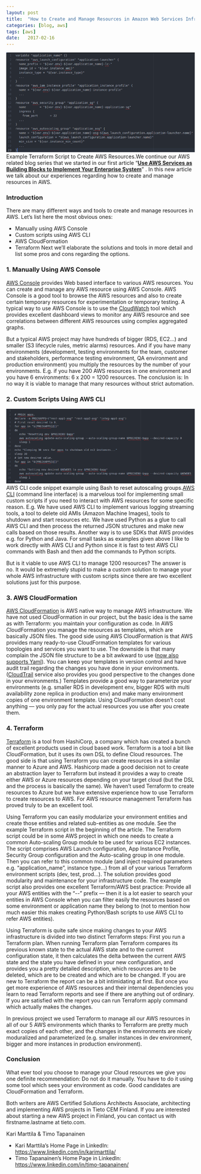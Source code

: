 ```yaml
---
layout:	post
title:	"How to Create and Manage Resources in Amazon Web Services Infrastructure?"
categories: [blog, aws]
tags: [aws]
date:	2017-02-16
---
```


  ![](/img/1*eQsT3OdHCbEGmmFx40LV3Q.png)Example Terraform Script to Create AWS Resources.We continue our AWS related blog series that we started in our first article “[**Use AWS Services as Building Blocks to Implement Your Enterprise System**](https://medium.com/tieto-developers/use-aws-services-as-building-blocks-to-implement-your-enterprise-system-598676a0ee49#.86dk7lu31)” . In this new article we talk about our experiences regarding how to create and manage resources in AWS.

### Introduction

There are many different ways and tools to create and manage resources in AWS. Let’s list here the most obvious ones:

* Manually using AWS Console
* Custom scripts using AWS CLI
* AWS CloudFormation
* Terraform
Next we’ll elaborate the solutions and tools in more detail and list some pros and cons regarding the options.

### 1. Manually Using AWS Console

[AWS Console](https://aws.amazon.com/console/) provides Web based interface to various AWS resources. You can create and manage any AWS resource using AWS Console. AWS Console is a good tool to browse the AWS resources and also to create certain temporary resources for experimentation or temporary testing. A typical way to use AWS Console is to use the [CloudWatch](https://aws.amazon.com/cloudwatch/) tool which provides excellent dashboard views to monitor any AWS resource and see correlations between different AWS resources using complex aggregated graphs.

But a typical AWS project may have hundreds of bigger (RDS, EC2…) and smaller (S3 lifecycle rules, metric alarms) resources. And if you have many environments (development, testing environments for the team, customer and stakeholders, performance testing environment, QA environment and production environment) you multiply the resources by the number of your environments. E.g. if you have 200 AWS resources in one environment and you have 6 environments: 6 x 200 = 1200 resources. The conclusion is: In no way it is viable to manage that many resources without strict automation.

### 2. Custom Scripts Using AWS CLI

![](/img/1*qlDvTHcUpZ2evPpIHRbA1w.png)AWS CLI code snippet example using Bash to reset autoscaling groups.[AWS CLI](https://aws.amazon.com/cli/) (command line interface) is a marvelous tool for implementing small custom scripts if you need to interact with AWS resources for some specific reason. E.g. We have used AWS CLI to implement various logging streaming tools, a tool to delete old AMIs (Amazon Machine Images), tools to shutdown and start resources etc. We have used Python as a glue to call AWS CLI and then process the returned JSON structures and make new calls based on those results. Another way is to use SDKs that AWS provides e.g. for Python and Java. For small tasks as examples given above I like to work directly with AWS CLI and Python since it is fast to test AWS CLI commands with Bash and then add the commands to Python scripts.

But is it viable to use AWS CLI to manage 1200 resources? The answer is no. It would be extremely stupid to make a custom solution to manage your whole AWS infrastructure with custom scripts since there are two excellent solutions just for this purpose.

### 3. AWS CloudFormation

[AWS CloudFormation](https://aws.amazon.com/cloudformation/) is AWS native way to manage AWS infrastructure. We have not used CloudFormation in our project, but the basic idea is the same as with Terraform: you maintain your configuration as code. In AWS CloudFormation you manage the resources as templates, which are basically JSON files. The good side using AWS CloudFormation is that AWS provides many ready-to-use CloudFormation templates for various topologies and services you want to use. The downside is that many complain the JSON file structure to be a bit awkward to use ([now also supports Yaml](https://aws.amazon.com/about-aws/whats-new/2016/09/aws-cloudformation-introduces-yaml-template-support-and-cross-stack-references/)). You can keep your templates in version control and have audit trail regarding the changes you have done in your environments. ([CloudTrail](https://aws.amazon.com/cloudtrail/) service also provides you good perspective to the changes done in your environments.) Templates provide a good way to parameterize your environments (e.g. smaller RDS in development env, bigger RDS with multi availability zone replica in production env) and make many environment copies of one environment template. Using CloudFormation doesn’t cost anything — you only pay for the actual resources you use after you create them.

### 4. Terraform

[Terraform](https://www.terraform.io) is a tool from HashiCorp, a company which has created a bunch of excellent products used in cloud based work. Terraform is a tool a bit like CloudFormation, but it uses its own DSL to define Cloud resources. The good side is that using Terraform you can create resources in a similar manner to Azure and AWS. Hashicorp made a good decision not to create an abstraction layer to Terraform but instead it provides a way to create either AWS or Azure resources depending on your target cloud (but the DSL and the process is basically the same). We haven’t used Terraform to create resources to Azure but we have extensive experience how to use Terraform to create resources to AWS. For AWS resource management Terraform has proved truly to be an excellent tool.

Using Terraform you can easily modularize your environment entities and create those entities and related sub-entities as one module. See the example Terraform script in the beginning of the article. The Terraform script could be in some AWS project in which one needs to create a common Auto-scaling Group module to be used for various EC2 instances. The script comprises AWS Launch configuration, App Instance Profile, Security Group configuration and the Auto-scaling group in one module. Then you can refer to this common module (and inject required parameters e.g. “application\_name”, instance type…) from all of your various Terraform environment scripts (dev, test, prod…). The solution provides good modularity and maintenance for your infrastructure code. The example script also provides one excellent Terraform/AWS best practice: Provide all your AWS entities with the “<environment>-<application>-” prefix — then it is a lot easier to search your entities in AWS Console when you can filter easily the resources based on some environment or application name they belong to (not to mention how much easier this makes creating Python/Bash scripts to use AWS CLI to refer AWS entities).

Using Terraform is quite safe since making changes to your AWS infrastructure is divided into two distinct Terraform steps: First you run a Terraform plan. When running Terraform plan Terraform compares its previous known state to the actual AWS state and to the current configuration state, it then calculates the delta between the current AWS state and the state you have defined in your new configuration, and provides you a pretty detailed description, which resources are to be deleted, which are to be created and which are to be changed. If you are new to Terraform the report can be a bit intimidating at first. But once you get more experience of AWS resources and their internal dependencies you learn to read Terraform reports and see if there are anything out of ordinary. If you are satisfied with the report you can run Terraform apply command which actually makes the changes.

In previous project we used Terraform to manage all our AWS resources in all of our 5 AWS environments which thanks to Terraform are pretty much exact copies of each other, and the changes in the environments are nicely moduralized and parameterized (e.g. smaller instances in dev environment, bigger and more instances in production environment).

### Conclusion

What ever tool you choose to manage your Cloud resources we give you one definite recommendation: Do not do it manually. You have to do it using some tool which sees your environment as code. Good candidates are CloudFormation and Terraform.

Both writers are AWS Certified Solutions Architects Associate, architecting and implementing AWS projects in Tieto CEM Finland. If you are interested about starting a new AWS project in Finland, you can contact us with firstname.lastname at tieto.com.

Kari Marttila & Timo Tapanainen

* Kari Marttila’s Home Page in LinkedIn: <https://www.linkedin.com/in/karimarttila/>
* Timo Tapanainen’s Home Page in LinkedIn: <https://www.linkedin.com/in/timo-tapanainen/>
  